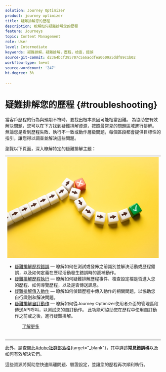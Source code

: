 ```yaml
---
solution: Journey Optimizer
product: journey optimizer
title: 疑難排解您的歷程
description: 瞭解如何疑難排解您的歷程
feature: Journeys
topic: Content Management
role: User
level: Intermediate
keywords: 疑難排解，疑難排解，歷程，檢查，錯誤
source-git-commit: d2364bcf395707c5a6acdfea0609a5ddf89c1b02
workflow-type: tm+mt
source-wordcount: '247'
ht-degree: 3%

---
```


# 疑難排解您的歷程 {#troubleshooting}

當客戶歷程的行為與預期不符時，要找出根本原因可能相當困難。 為協助您有效解決問題，您可以在下方找到疑難排解資源，按照最常見的問題區域進行排解。 無論您是看到歷程失敗、執行不一致或動作層級問題，每個區段都會提供目標性的指引，讓您得以調查並解決這些問題。

瀏覽以下頁面，深入瞭解特定的疑難排解主題：

<table style="table-layout:fixed">
<tr style="border: 0;">
  <td>
    <div><img alt="疑難排解歷程錯誤" src="../assets/do-not-localize/troubleshooting.jpeg" /> 
    <br><ul><li><a href="../building-journeys/troubleshooting.md">疑難排解歷程錯誤</a> — 瞭解如何在測試或發佈之前識別並解決活動或歷程錯誤，以及如何定義在歷程活動發生錯誤時的遞補動作。</li>
    <li><a href="../building-journeys/troubleshooting-execution.md">疑難排解歷程執行</a> — 瞭解如何疑難排解歷程事件、檢查設定檔是否進入您的歷程、如何導覽歷程，以及是否傳送訊息。</li>
     <li><a href="../building-journeys/troubleshooting-inbound.md">疑難排解傳入動作</a> — 瞭解如何偵錯歷程中傳入動作的相關問題，以協助您自行識別和解決問題。</li>
     <li><a href="../action/troubleshoot-custom-action.md">疑難排解自訂動作</a> — 瞭解如何從Journey Optimizer使用者介面的管理區段傳送API呼叫，以測試您的自訂動作。 此功能可協助您在歷程中使用自訂動作之前或之後，進行疑難排解。</li>
    <ul>
    <div>
     <a href="../integrations/ajo-integrations.md">了解更多</a></div>
    </div>
    <br>
  </td>
</tr>
</table>

<!--
* **[Troubleshoot journey errors](../building-journeys/troubleshooting.md)**
  Learn how to identify and resolve activity or journey errors before test or publication, and how to define a fallback action in case of an error in journey activities.

* **[Troubleshoot journey execution](../building-journeys/troubleshooting-execution.md)**
  Understand how to troubleshoot journey events, check if profiles entered your journey, how they navigate through it, and if messsages are sent.

* **[Troubleshoot inbound actions](../building-journeys/troubleshooting-inbound.md)**
  Learn how to debug issues related to inbound actions in a journey, in order to help you identify and resolve them on your own.

* **[Troubleshoot a custom action](../action/troubleshoot-custom-action.md)**
  Learn how to test your custom actions by sending API calls from the administration section of Journey Optimizer user interface. This capability helps you troubleshoot your custom actions before or after using them in a journey.

-->

此外，請查閱此[Adobe社群部落格](https://experienceleaguecommunities.adobe.com/t5/journey-optimizer-blogs/demystifying-adobe-journey-optimizer-error-codes-root-causes-and/ba-p/760884){target="_blank"}，其中詳述&#x200B;**常見錯誤碼**&#x200B;以及如何有效解決它們。

這些資源將幫助您快速隔離問題、驗證設定，並讓您的歷程再次順利執行。
